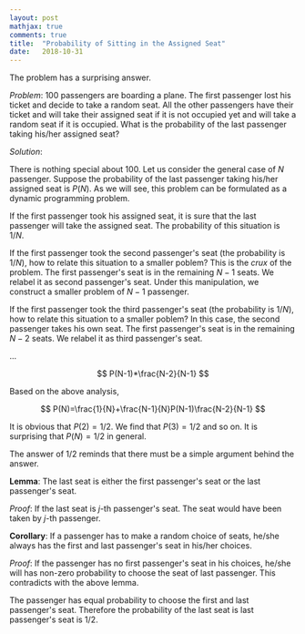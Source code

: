 ```yaml
---
layout: post
mathjax: true
comments: true
title:  "Probability of Sitting in the Assigned Seat"
date:   2018-10-31
---
```


The problem has a surprising answer.

*Problem*: 100 passengers are boarding a plane. The first passenger lost his ticket and decide to take a random seat. All the other passengers have their ticket and will take their assigned seat if it is not occupied yet and will take a random seat if it is occupied. What is the probability of the last passenger taking his/her assigned seat?

*Solution*:

There is nothing special about 100. Let us consider the general case of $N$ passenger. Suppose the probability of the last passenger taking his/her assigned seat is $P(N)$. As we will see, this problem can be formulated as a dynamic programming problem.

If the first passenger took his assigned seat, it is sure that the last passenger will take the assigned seat. The probability of this situation is $1/N$.

If the first passenger took the second passenger's seat (the probability is $1/N$), how to relate this situation to a smaller poblem? This is the *crux* of the problem. The first passenger's seat is in the remaining $N-1$ seats. We relabel it as second passenger's seat. Under this manipulation, we construct a smaller problem of $N-1$ passenger. 

If the first passenger took the third passenger's seat (the probability is $1/N$), how to relate this situation to a smaller poblem? In this case, the second passenger takes his own seat. The first passenger's seat is in the remaining $N-2$ seats. We relabel it as third passenger's seat.

...



$$
P(N-1)*\frac{N-2}{N-1}
$$

Based on the above analysis, 

$$
P(N)=\frac{1}{N}+\frac{N-1}{N}P(N-1)\frac{N-2}{N-1}
$$

It is obvious that $P(2)=1/2$. We find that $P(3)=1/2$ and so on. It is surprising that $P(N)=1/2$ in general.

The answer of $1/2$ reminds that there must be a simple argument behind the answer. 

**Lemma**: The last seat is either the first passenger's seat or the last passenger's seat.

*Proof*: If the last seat is $j$-th passenger's seat. The seat would have been taken by $j$-th passenger.

**Corollary**: If a passenger has to make a random choice of seats, he/she always has the first and last passenger's seat in his/her choices.

*Proof*: If the passenger has no first passenger's seat in his choices, he/she will has non-zero probability to choose the seat of last passenger. This contradicts with the above lemma.

The passenger has equal probability to choose the first and last passenger's seat. Therefore the probability of the last seat is last passenger's seat is 1/2.
